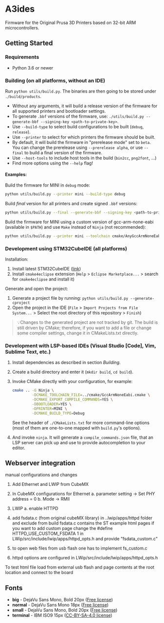 # A3ides

Firmware for the Original Prusa 3D Printers based on 32-bit ARM microcontrollers.

## Getting Started

### Requirements

- Python 3.6 or newer

### Building (on all platforms, without an IDE)

Run `python utils/build.py`. The binaries are then going to be stored under `./build/products`.

- Without any arguments, it will build a release version of the firmware for all supported printers and bootloader settings.
- To generate `.bbf` versions of the firmware, use: `./utils/build.py --generate-bbf --signing-key <path-to-private-key>`.
- Use `--build-type` to select build configurations to be built (`debug`, `release`).
- Use `--printer` to select for which printers the firmware should be built.
- By default, it will build the firmware in "prerelease mode" set to `beta`. You can change the prerelease using `--prerelease alpha`, or use `--final` to build a final version of the firmware.
- Use `--host-tools` to include host tools in the build (`bin2cc`, `png2font`, ...)
- Find more options using the `--help` flag!

#### Examples:

Build the firmware for MINI in `debug` mode:

```bash
python utils/build.py --printer mini --build-type debug
```

Build _final_ version for all printers and create signed `.bbf` versions:

```bash
python utils/build.py --final --generate-bbf --signing-key <path-to-private-key>
```

Build the firmware for MINI using a custom version of gcc-arm-none-eabi (available in `$PATH`) and use `Make` instead of `Ninja` (not recommended):

```bash
python utils/build.py --printer mini --toolchain cmake/AnyGccArmNoneEabi.cmake --generator 'Unix Makefiles'
```

### Development using STM32CubeIDE (all platforms)

Installation:

1. Install latest STM32CubeIDE ([link](https://www.st.com/en/development-tools/stm32cubeide.html))
2. Install `cmake4eclipse` extension (`Help` > `Eclipse Marketplace...` > search for `cmake4eclipse` and install it)

Generate and open the project:

1. Generate a project file by running: `python utils/build.py --generate-cproject`
2. Open the project in the IDE (`File` > `Import Projects from File System...` > Select the root directory of this repository > `Finish`)

> 💡Changes to the generated project are not tracked by git.
> The build is still driven by CMake; therefore, if you want to add a file or change some compiler settings, change it in CMakeLists.txt directly.

### Development with LSP-based IDEs (Visual Studio [Code], Vim, Sublime Text, etc.)

1. Install dependencies as described in section *Building*.
2. Create a build directory and enter it (`mkdir build`, `cd build`).
3. Invoke CMake directly with your configuration, for example:

    ```bash
    cmake .. -G Ninja \
             -DCMAKE_TOOLCHAIN_FILE=../cmake/GccArmNoneEabi.cmake \
             -DCMAKE_EXPORT_COMPILE_COMMANDS=YES \
             -DBOOTLOADER=YES \
             -DPRINTER=MINI \
             -DCMAKE_BUILD_TYPE=Debug
    ```

    See the header of `./CMakeLists.txt` for more command-line options (most of them are one-to-one mapped with `build.py`'s options).
4. And invoke `ninja`. It will generate a `compile_commands.json` file, that an LSP server can pick up and use to provide autocompletion to your editor.

## Webserver integration
manual configurations and changes
1. Add Ethernet and LWIP from CubeMX
2. In CubeMX configurations for Ethernet
	a. parameter setting -> Set PHY address = 0
	b. Mode -> RMII
3. LWIP
	a. enable HTTPD

4. add fsdata.c (from original cubeMX library) in ..lwip/apps/httpd folder and exclude from build
   fsdata.c contains the ST example html pages
   if you want to add custom page change the #define HTTPD_USE_CUSTOM_FSDATA 1 in LWip/src/include/lwip/apps/httpd_opts.h
   and provide "fsdata_custom.c"

5. to open web files from usb flash one has to implement fs_custom.c

6. httpd options are configured in LWip/src/include/lwip/apps/httpd_opts.h

To test html file load from external usb flash and page contents at the root location and connect to the board

## Fonts

* **big** - DejaVu Sans Mono, Bold 20px
	([Free license](https://dejavu-fonts.github.io/License.html))
* **normal** - DejaVu Sans Mono 18px
	([Free license](https://dejavu-fonts.github.io/License.html))
* **small** - DejaVu Sans Mono, Bold 20px
	([Free license](https://dejavu-fonts.github.io/License.html))
* **terminal** - IBM ISO9 15px
  ([CC-BY-SA-4.0 license](https://int10h.org/oldschool-pc-fonts/fontlist/))

